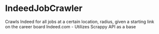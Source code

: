 # IndeedJobCrawler
Crawls Indeed for all jobs at a certain location, radius, given a starting link on the career board Indeed.com - Utilizes Scrappy API as a base
